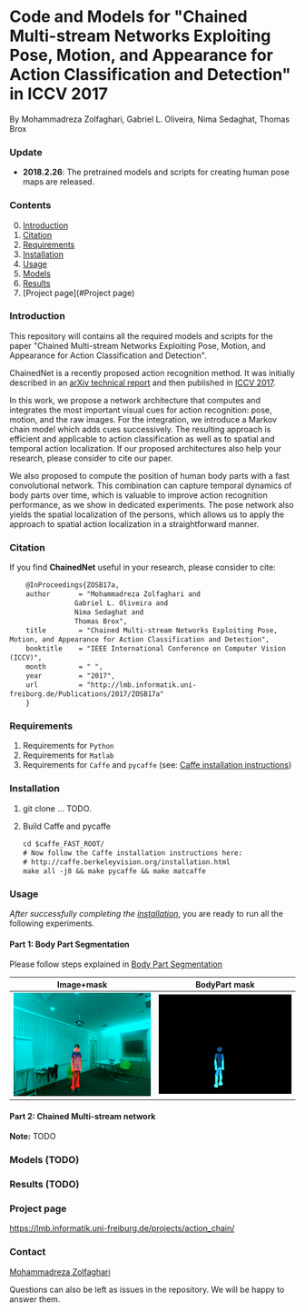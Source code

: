 # Code and Models for "Chained Multi-stream Networks Exploiting Pose, Motion, and Appearance for Action Classification and Detection" in ICCV 2017 

By Mohammadreza Zolfaghari, Gabriel L. Oliveira, Nima Sedaghat, Thomas Brox


### Update
- **2018.2.26**: The pretrained models and scripts for creating human pose maps are released.

### Contents
0. [Introduction](#introduction)
0. [Citation](#citation)
0. [Requirements](#requirements)
0. [Installation](#installation)
0. [Usage](#usage)
0. [Models](#models)
0. [Results](#results)
0. [Project page](#Project page)


### Introduction
This repository will contains all the required models and scripts for the paper "Chained Multi-stream Networks Exploiting Pose, Motion, and Appearance for Action Classification and Detection".

ChainedNet is a recently proposed action recognition method. It was initially described in an [arXiv technical report](https://arxiv.org/abs/1704.00616) and then published in [ICCV 2017](http://openaccess.thecvf.com/content_ICCV_2017/papers/Zolfaghari_Chained_Multi-Stream_Networks_ICCV_2017_paper.pdf). 

In this work, we propose a network architecture that computes and integrates the most important visual cues for action recognition: pose, motion, and the raw images. For the integration, we introduce a Markov chain model which adds cues successively. The resulting approach is efficient and applicable to action classification as well as to spatial and temporal action localization. If our proposed architectures also help your research, please consider to cite our paper.

We also proposed to compute the position of human body parts with a fast convolutional network. This combination can capture temporal dynamics of body parts over time, which is valuable to improve action recognition performance, as we show in dedicated experiments. The pose network also yields the spatial localization of the persons, which allows us to apply the approach to spatial action localization in a straightforward manner.



### Citation

If you find **ChainedNet** useful in your research, please consider to cite:

        @InProceedings{ZOSB17a,
        author       = "Mohammadreza Zolfaghari and
                    Gabriel L. Oliveira and
                    Nima Sedaghat and
                    Thomas Brox",
        title        = "Chained Multi-stream Networks Exploiting Pose, Motion, and Appearance for Action Classification and Detection",
        booktitle    = "IEEE International Conference on Computer Vision (ICCV)",
        month        = " ",
        year         = "2017",
        url          = "http://lmb.informatik.uni-freiburg.de/Publications/2017/ZOSB17a"
        }



### Requirements
1. Requirements for `Python`
2. Requirements for `Matlab`
3. Requirements for `Caffe` and `pycaffe` (see: [Caffe installation instructions](http://caffe.berkeleyvision.org/installation.html))

### Installation
1. git clone ... TODO.
2. Build Caffe and pycaffe

    ```Shell
    cd $caffe_FAST_ROOT/
    # Now follow the Caffe installation instructions here:
    # http://caffe.berkeleyvision.org/installation.html
    make all -j8 && make pycaffe && make matcaffe
    ```

### Usage

*After successfully completing the [installation](#installation)*, you are ready to run all the following experiments.

#### Part 1: Body Part Segmentation
 Please follow steps explained in [Body Part Segmentation](https://github.com/mzolfaghari/chained-multistream-networks/tree/master/body_part_segmentation)

Image+mask             |  BodyPart mask
:-------------------------:|:-------------------------:
![](files/GIFMaker3.gif)  |  ![](files/GIFMaker4.gif)


#### Part 2: Chained Multi-stream network
**Note:** TODO


### Models (TODO)


### Results (TODO)


### Project page
https://lmb.informatik.uni-freiburg.de/projects/action_chain/


### Contact

  [Mohammadreza Zolfaghari](https://github.com/mzolfaghari/chained-multistream-networks)

  Questions can also be left as issues in the repository. We will be happy to answer them.
